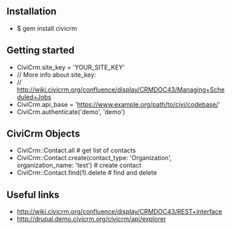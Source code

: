 ## Installation

* $ gem install civicrm

## Getting started

* CiviCrm.site_key = 'YOUR_SITE_KEY'
* // More info about site_key:
* // http://wiki.civicrm.org/confluence/display/CRMDOC43/Managing+Scheduled+Jobs
* CiviCrm.api_base = 'https://www.example.org/path/to/civi/codebase/'
* CiviCrm.authenticate('demo', 'demo')

## CiviCrm Objects

* CiviCrm::Contact.all    # get list of contacts
* CiviCrm::Contact.create(contact_type: 'Organization', organization_name: 'test') # create contact
* CiviCrm::Contact.find(1).delete      # find and delete

## Useful links

* http://wiki.civicrm.org/confluence/display/CRMDOC43/REST+interface
* http://drupal.demo.civicrm.org/civicrm/api/explorer